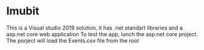 # Imubit
This is a Visual studio 2019 solution, it has .net standart libraries and a asp.net core web application
To test the app, lunch the asp.net core project. The porject will load the Events.csv file from the root
